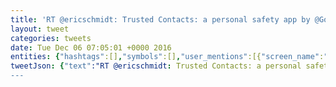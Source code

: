 ```yaml
---
title: 'RT @ericschmidt: Trusted Contacts: a personal safety app by @Google, helping you stay safe in times of concern https://t.co/OpAorYGzph'
layout: tweet
categories: tweets
date: Tue Dec 06 07:05:01 +0000 2016
entities: {"hashtags":[],"symbols":[],"user_mentions":[{"screen_name":"ericschmidt","name":"Eric Schmidt","id":93957809,"id_str":"93957809","indices":[3,15]},{"screen_name":"Google","name":"Google","id":20536157,"id_str":"20536157","indices":[60,67]}],"urls":[{"url":"https://t.co/OpAorYGzph","expanded_url":"https://goo.gl/gLb133","display_url":"goo.gl/gLb133","indices":[111,134]}]}
tweetJson: {"text":"RT @ericschmidt: Trusted Contacts: a personal safety app by @Google, helping you stay safe in times of concern https://t.co/OpAorYGzph"}
---
```

